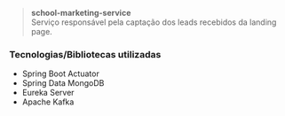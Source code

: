 > **school-marketing-service** <br>
Serviço responsável pela captação dos leads recebidos da landing page.

<h3> Tecnologias/Bibliotecas utilizadas </h3>

- Spring Boot Actuator
- Spring Data MongoDB
- Eureka Server
- Apache Kafka

